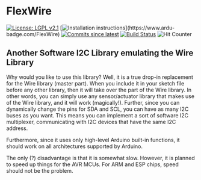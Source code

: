 # FlexWire

[![License: LGPL v2.1](https://img.shields.io/badge/License-GPLv2.1-blue.svg)](https://www.gnu.org/licenses/lgpl-2.1)
[![Installation instructions](https://www.ardu-badge.com/badge/FlexWire.svg?)](https://www.ardu-badge.com/FlexWire)
[![Commits since latest](https://img.shields.io/github/commits-since/felias-fogg/FlexMaster/latest)](https://github.com/felias-fogg/FlexWire/commits/main)
[![Build Status](https://github.com/felias-fogg/FlexWire/workflows/LibraryBuild/badge.svg)](https://github.com/felias-fogg/FlexWire/actions)
![Hit Counter](https://visitor-badge.laobi.icu/badge?page_id=felias-fogg.FlexWire)

## Another Software I2C Library emulating the Wire Library

Why would you like to use this library? Well, it is a true drop-in replacement for the Wire library (master part). When you include it in your sketch file before any other library, then it will take over the part of the Wire library. In other words, you can simply use any sensor/actuator library that makes use of the Wire library, and it will work (magically!). Further, since you can dynamically change the pins for SDA and SCL, you can have as many I2C buses as you want. This means you can implement a sort of software I2C multiplexer, communicating with I2C devices that have the same I2C address.

Furthermore, since it uses only high-level Arduino built-in functions, it should work on all architectures supported by Arduino.

The only (?) disadvantage is that it is somewhat slow. However, it is planned to speed up things for the AVR MCUs. For ARM and ESP chips, speed should not be the problem.
